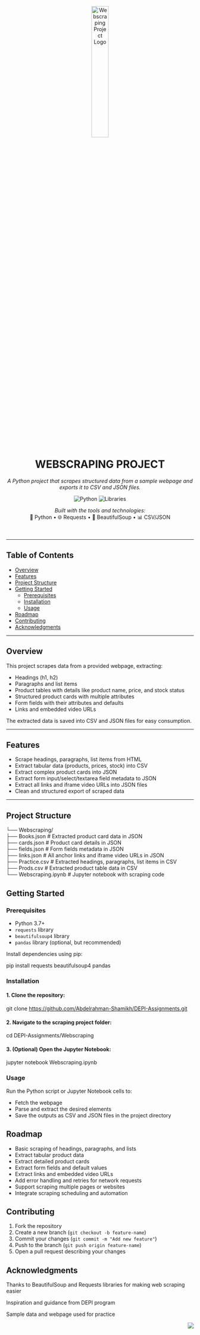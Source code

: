 <div id="top">

<!-- HEADER STYLE: CLASSIC -->
<div align="center">

<img src="https://upload.wikimedia.org/wikipedia/commons/thumb/7/7e/User_icon_2.svg/512px-User_icon_2.svg.png" width="30%" alt="Webscraping Project Logo"/>

# WEBSCRAPING PROJECT

<em>A Python project that scrapes structured data from a sample webpage and exports it to CSV and JSON files.</em>

<!-- BADGES -->
![Python](https://img.shields.io/badge/Python-3.10-blue.svg)
![Libraries](https://img.shields.io/badge/Libraries-requests%2C%20beautifulsoup4%2C%20pandas-blue)

<em>Built with the tools and technologies:</em>  
🐍 Python • 🌐 Requests • 🍲 BeautifulSoup • 📊 CSV/JSON  

</div>
<br>

---

## Table of Contents

- [Overview](#overview)
- [Features](#features)
- [Project Structure](#project-structure)
- [Getting Started](#getting-started)
  - [Prerequisites](#prerequisites)
  - [Installation](#installation)
  - [Usage](#usage)
- [Roadmap](#roadmap)
- [Contributing](#contributing)
- [Acknowledgments](#acknowledgments)

---

## Overview

This project scrapes data from a provided webpage, extracting:

- Headings (h1, h2)
- Paragraphs and list items
- Product tables with details like product name, price, and stock status
- Structured product cards with multiple attributes
- Form fields with their attributes and defaults
- Links and embedded video URLs

The extracted data is saved into CSV and JSON files for easy consumption.

---

## Features

- Scrape headings, paragraphs, list items from HTML
- Extract tabular data (products, prices, stock) into CSV
- Extract complex product cards into JSON
- Extract form input/select/textarea field metadata to JSON
- Extract all links and iframe video URLs into JSON files
- Clean and structured export of scraped data

---

## Project Structure

└── Webscraping/<br>
    ├── Books.json          # Extracted product card data in JSON<br>
    ├── cards.json          # Product card details in JSON<br>
    ├── fields.json         # Form fields metadata in JSON<br>
    ├── links.json          # All anchor links and iframe video URLs in JSON<br>
    ├── Practice.csv        # Extracted headings, paragraphs, list items in CSV<br>
    ├── Prods.csv           # Extracted product table data in CSV<br>
    └── Webscraping.ipynb   # Jupyter notebook with scraping code<br>
## Getting Started

### Prerequisites

- Python 3.7+
- `requests` library
- `beautifulsoup4` library
- `pandas` library (optional, but recommended)

Install dependencies using pip:

pip install requests beautifulsoup4 pandas

### Installation

#### 1. Clone the repository:

git clone https://github.com/Abdelrahman-Shamikh/DEPI-Assignments.git

#### 2. Navigate to the scraping project folder:

cd DEPI-Assignments/Webscraping

#### 3. (Optional) Open the Jupyter Notebook:

jupyter notebook Webscraping.ipynb

### Usage

Run the Python script or Jupyter Notebook cells to:

- Fetch the webpage
- Parse and extract the desired elements
- Save the outputs as CSV and JSON files in the project directory

## Roadmap

- Basic scraping of headings, paragraphs, and lists
- Extract tabular product data
- Extract detailed product cards
- Extract form fields and default values
- Extract links and embedded video URLs
- Add error handling and retries for network requests
- Support scraping multiple pages or websites
- Integrate scraping scheduling and automation

## Contributing

1. Fork the repository
2. Create a new branch (`git checkout -b feature-name`)
3. Commit your changes (`git commit -m "Add new feature"`)
4. Push to the branch (`git push origin feature-name`)
5. Open a pull request describing your changes

## Acknowledgments

Thanks to BeautifulSoup and Requests libraries for making web scraping easier

Inspiration and guidance from DEPI program

Sample data and webpage used for practice

<div align="right">

[![][back-to-top]](#top)

</div>

[back-to-top]: https://img.shields.io/badge/-BACK_TO_TOP-151515?style=flat-square
